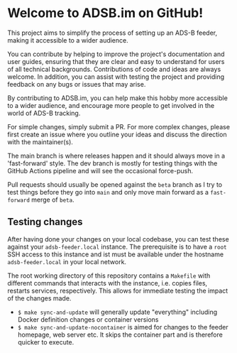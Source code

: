 # Welcome to ADSB.im on GitHub!

This project aims to simplify the process of setting up an ADS-B feeder, making it accessible to a wider audience.

You can contribute by helping to improve the project's documentation and user guides, ensuring that they are clear and easy to understand for users of all technical backgrounds.
Contributions of code and ideas are always welcome.
In addition, you can assist with testing the project and providing feedback on any bugs or issues that may arise.

By contributing to ADSB.im, you can help make this hobby more accessible to a wider audience, and encourage more people to get involved in the world of ADS-B tracking.

For simple changes, simply submit a PR. For more complex changes, please first create an issue where you outline your ideas and discuss the direction with the maintainer(s).

The main branch is where releases happen and it should always move in a 'fast-forward' style. The dev branch is mostly for testing things with the GitHub Actions pipeline and will see the occasional force-push.

Pull requests should usually be opened against the `beta` branch as I try to test things before they go into `main` and only move main forward as a `fast-forward` merge of `beta`.

## Testing changes

After having done your changes on your local codebase, you can test these against your `adsb-feeder.local` instance. The prerequisite is to have a `root` SSH access to this instance and ist must be available under the hostname `adsb-feeder.local` in your local network.

The root working directory of this repository contains a `Makefile` with different commands that interacts with the instance, i.e. copies files, restarts services, respectively. This allows for immediate testing the impact of the changes made.

* `$ make sync-and-update` will generally update "everything" including Docker definition changes or container versions
* `$ make sync-and-update-nocontainer` is aimed for changes to the feeder homepage, web server etc. It skips the container part and is therefore quicker to execute.
